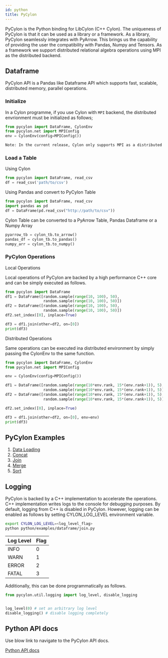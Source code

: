 ```yaml
---
id: python
title: PyCylon
---
```


PyCylon is the Python binding for LibCylon (C++ Cylon). The uniqueness of PyCylon
is that it can be used as a library or a framework. As a library, PyCylon seamlessly
integrates with PyArrow. This brings us the capability of providing the user the
compatibility with Pandas, Numpy and Tensors. As a framework we support distributed
relational algebra operations using MPI as the distributed backend.

## Dataframe

PyCylon API is a Pandas like Dataframe API which supports fast, scalable, distributed memory, parallel operations.

### Initialize

In a Cylon programme, if you use Cylon with `MPI` backend, the distributed envrionment
must be initialized as follows;

```python
from pycylon import DataFrame, CylonEnv
from pycylon.net import MPIConfig
env = CylonEnv(config=MPIConfig())
```

```txt
Note: In the current release, Cylon only supports MPI as a distributed backend
```

### Load a Table

Using Cylon

```python
from pycylon import DataFrame, read_csv
df = read_csv('path/to/csv')
```

Using Pandas and convert to PyCylon Table

```python
from pycylon import DataFrame, read_csv
import pandas as pd
df = DataFrame(pd.read_csv("http://path/to/csv"))
```

Cylon Table can be converted to a PyArrow Table, Pandas Dataframe or a Numpy Array

```python
pyarrow_tb = cylon_tb.to_arrow()
pandas_df = cylon_tb.to_pandas()
numpy_arr = cylon_tb.to_numpy()
```

### PyCylon Operations

Local Operations

Local operations of PyCylon are backed by a high performance C++ core and 
can be simply executed as follows.

```python
from pycylon import DataFrame
df1 = DataFrame([random.sample(range(10, 100), 50),
                 random.sample(range(10, 100), 50)])
df2 = DataFrame([random.sample(range(10, 100), 50),
                 random.sample(range(10, 100), 50)])
df2.set_index([0], inplace=True)

df3 = df1.join(other=df2, on=[0])
print(df3)
```

Distributed Operations

Same operations can be executed ina distributed environment 
by simply passing the CylonEnv to the same function.

```python
from pycylon import DataFrame, CylonEnv
from pycylon.net import MPIConfig

env = CylonEnv(config=MPIConfig())

df1 = DataFrame([random.sample(range(10*env.rank, 15*(env.rank+1)), 5),
                 random.sample(range(10*env.rank, 15*(env.rank+1)), 5)])
df2 = DataFrame([random.sample(range(10*env.rank, 15*(env.rank+1)), 5),
                 random.sample(range(10*env.rank, 15*(env.rank+1)), 5)])

df2.set_index([0], inplace=True)

df3 = df1.join(other=df2, on=[0], env=env)
print(df3)
```

## PyCylon Examples

1. [Data Loading](https://github.com/cylondata/cylon/blob/master/python/examples/dataframe/data_loading.py)
2. [Concat](https://github.com/cylondata/cylon/blob/master/python/examples/dataframe/concat.py)
3. [Join](https://github.com/cylondata/cylon/blob/master/python/examples/dataframe/join.py)
4. [Merge](https://github.com/cylondata/cylon/blob/master/python/examples/dataframe/merge.py)
5. [Sort](https://github.com/cylondata/cylon/blob/master/python/examples/dataframe/sort.py)

## Logging

PyCylon is backed by a C++ implementation to accelerate the operations. C++ implementation writes logs to the console for debugging purposes.
By default, logging from C++ is disabled in PyCylon. However, logging can be enabled as follows by setting CYLON_LOG_LEVEL environment variable.

```bash
export CYLON_LOG_LEVEL=<log_level_flag>
python python/examples/dataframe/join.py
```

| Log Level | Flag |
| --------- | ---- |
| INFO      | 0    |
| WARN      | 1    |
| ERROR     | 2    |
| FATAL     | 3    |

Additionally, this can be done programmatically as follows.

```python
from pycylon.util.logging import log_level, disable_logging


log_level(0) # set an arbitrary log level
disable_logging() # disable logging completely
```

## Python API docs

Use blow link to navigate to the PyCylon API docs.

<a href="/pydocs/frame.html">Python API docs</a>

